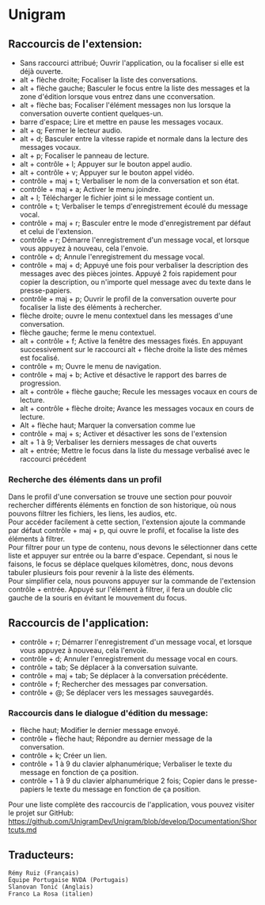 ﻿# Unigram

## Raccourcis de l'extension:

* Sans raccourci attribué; Ouvrir l'application, ou la focaliser si elle est déjà ouverte.
* alt + flèche droite; Focaliser la liste des conversations.
* alt + flèche gauche; Basculer le focus entre la liste des messages et la zone d'édition lorsque vous entrez dans une cconversation.
* alt + flèche bas; Focaliser l'élément messages non lus lorsque la conversation ouverte contient quelques-un.
* barre d'espace; Lire et mettre en pause les messages vocaux.
* alt + q; Fermer le lecteur audio.
* alt + d; Basculer entre la vitesse rapide et normale dans la lecture des messages vocaux.
* alt + p; Focaliser le panneau de lecture.
* alt + contrôle + l; Appuyer sur le bouton appel audio.
* alt + contrôle + v; Appuyer sur le bouton appel vidéo.
* contrôle + maj + t; Verbaliser le nom de la conversation et son état.
* contrôle + maj + a; Activer le menu joindre.
* alt + l; Télécharger  le fichier joint si le message contient un.
* contrôle + t; Verbaliser le temps d'enregistrement écoulé du message vocal.
* contrôle + maj + r; Basculer entre le mode d'enregistrement par défaut et celui de l'extension.
* contrôle + r; Démarre l'enregistrement d'un message vocal, et lorsque vous appuyez à nouveau, cela l'envoie.
* contrôle + d; Annule l'enregistrement du message vocal.
* contrôle + maj + d; Appuyé une fois pour verbaliser  la description des messages avec des pièces jointes. Appuyé 2 fois rapidement pour copier la description, ou n'importe quel message avec du texte dans le presse-papiers.
* contrôle + maj + p; Ouvrir le profil de la conversation ouverte pour focaliser  la liste des éléments à rechercher.
* flèche droite; ouvre le menu contextuel dans les messages d'une conversation.
* flèche gauche; ferme le menu contextuel.
* alt + contrôle + f; Active la fenêtre des messages fixés. En appuyant successivement sur le raccourci alt + flèche droite la liste des mêmes est focalisé.
* contrôle + m; Ouvre le menu de navigation.
* contrôle + maj + b; Active et désactive le rapport des barres de progression.
* alt + contrôle + flèche gauche; Recule les messages vocaux en cours de lecture.
* alt + contrôle + flèche droite; Avance les messages vocaux en cours de lecture.
* Alt + flèche haut; Marquer la conversation comme lue
* contrôle + maj + s; Activer et désactiver les sons de l'extension
* alt + 1 à 9; Verbaliser les derniers messages de chat ouverts
* alt + entrée; Mettre le focus dans la liste du message verbalisé avec le raccourci précédent

### Recherche des éléments dans un profil

Dans le profil d'une conversation se trouve une section pour pouvoir rechercher différents éléments en fonction de son historique, où nous pouvons filtrer les fichiers, les liens, les audios, etc.  
Pour accéder facilement à cette section, l'extension ajoute la commande par défaut contrôle + maj + p, qui ouvre le profil, et focalise la liste des éléments à filtrer.  
Pour filtrer pour un type de contenu, nous devons le sélectionner dans cette liste et appuyer sur entrée ou la barre d'espace. Cependant, si nous le faisons, le focus se déplace quelques kilomètres, donc, nous devons tabuler plusieurs fois pour revenir à la liste des éléments.  
Pour simplifier cela, nous pouvons appuyer sur la commande de l'extension contrôle + entrée.  Appuyé sur l'élément à filtrer, il fera un double clic gauche de la souris en évitant le mouvement du focus.

## Raccourcis de l'application:

* contrôle + r; Démarrer l'enregistrement d'un message vocal, et lorsque vous appuyez à nouveau, cela l'envoie.
* contrôle + d; Annuler l'enregistrement du message vocal en cours.
* contrôle + tab; Se déplacer à la conversation suivante.
* contrôle + maj + tab; Se déplacer à la conversation précédente.
* contrôle + f; Rechercher des messages par conversation.
* contrôle + @; Se déplacer vers les messages sauvegardés.

### Raccourcis dans le dialogue d'édition du message:

* flèche haut; Modifier le dernier message envoyé.
* contrôle + flèche haut; Répondre au dernier message de la conversation.
* contrôle + k; Créer un lien.
* contrôle + 1 à 9 du clavier alphanumérique; Verbaliser le texte du message en fonction de ça position.
* contrôle + 1 à 9 du clavier alphanumérique 2 fois; Copier dans le presse-papiers le texte du message en fonction de ça position.

Pour une liste complète des raccourcis de l'application, vous pouvez visiter le projet sur GitHub:  
<https://github.com/UnigramDev/Unigram/blob/develop/Documentation/Shortcuts.md>

## Traducteurs:

	Rémy Ruiz (Français)
	Équipe Portugaise NVDA (Portugais)
	Slanovan Tonić (Anglais)
	Franco La Rosa (italien)
